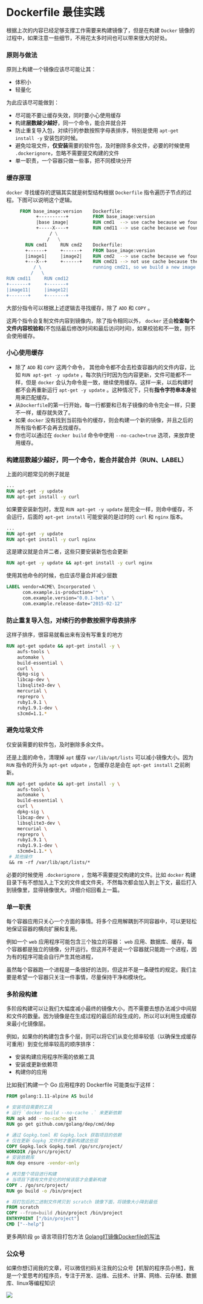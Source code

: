 # Dockerfile 最佳实践

根据上次的内容已经足够支撑工作需要来构建镜像了，但是在构建 `Docker` 镜像的过程中，如果注意一些细节，不用花太多时间也可以带来很大的好处。

### 原则与做法

原则上构建一个镜像应该尽可能让其：

* 体积小
* 轻量化

为此应该尽可能做到：

* 尽可能不要让缓存失效，同时要小心使用缓存
* 构建**层数越少越好**，同一个命令，能合并就合并
* 防止重复导入包，对续行的参数按照字母表排序，特别是使用 `apt-get install -y` 安装包的时候。
* 避免垃圾文件，**仅安装**需要的软件包，及时删除多余文件，必要的时候使用 `.dockerignore`，忽略不需要提交构建的文件
* 单一职责，一个容器只做一些事，把不同模块分开

### 缓存原理

`docker` 寻找缓存的逻辑其实就是树型结构根据 `Dockerfile` 指令遍历子节点的过程。下图可以说明这个逻辑。

``` Dockerfile
     FROM base_image:version    Dockerfile:
           +----------+         FROM base_image:version
           |base image|         RUN cmd1  --> use cache because we found base image
           +-----X----+         RUN cmd11 --> use cache because we found cmd1
                / \
               /   \
       RUN cmd1     RUN cmd2    Dockerfile:
       +------+     +------+    FROM base_image:version
       |image1|     |image2|    RUN cmd2  --> use cache because we found base image
       +---X--+     +------+    RUN cmd21 --> not use cache because there's no child node
          / \                   running cmd21, so we build a new image here
         /   \
RUN cmd11     RUN cmd12
+-------+     +-------+
|image11|     |image12|
+-------+     +-------+
```

大部分指令可以根据上述逻辑去寻找缓存，除了 `ADD` 和 `COPY` 。

这两个指令会复制文件内容到镜像内，除了指令相同以外， `docker` 还会**检查每个文件内容校验和**(不包括最后修改时间和最后访问时间)，如果校验和不一致，则不会使用缓存。

### 小心使用缓存

* 除了 `ADD` 和 `COPY` 这两个命令， 其他命令都不会去检查容器内的文件内容，比如 `RUN apt-get -y update` ，每次执行时因为包内容更新，文件可能都不一样，但是 `docker` 会认为命令是一致，继续使用缓存。这样一来，以后构建时都不会再重新运行 `apt-get -y update` 。这种情况下，只有**指令字符串本身**被用来匹配缓存。
* 从`Dockerfile`的第一行开始，每一行都要和已有子镜像的命令完全一样，只要不一样，缓存就失效了。
* 如果 `docker` 没有找到当前指令的缓存，则会构建一个新的镜像，并且之后的所有指令都不会再去找缓存。
* 你也可以通过在 `docker build` 命令中使用 `--no-cache=true` 选项，来放弃使用缓存。

### 构建层数越少越好，同一个命令，能合并就合并（RUN、LABEL）

上面的问题常见的例子就是

``` Dockerfile
...
RUN apt-get -y update
RUN apt-get install -y curl
```

如果要安装新包时，发现 `RUN apt-get -y update` 层完全一样，则命中缓存，不会运行，后面的 `apt-get install` 可能安装的是过时的 `curl` 和 `nginx` 版本。

``` Dockerfile
...
RUN apt-get -y update
RUN apt-get install -y curl nginx
```

这是建议就是合并二者，这些只要安装新包也会更新

``` Dockerfile
RUN apt-get -y update && apt-get install -y curl nginx
```

使用其他命令的时候，也应该尽量合并减少层数

``` Dockerfile
LABEL vendor=ACME\ Incorporated \
      com.example.is-production="" \
      com.example.version="0.0.1-beta" \
      com.example.release-date="2015-02-12"
```

### 防止重复导入包，对续行的参数按照字母表排序

这样子排序，很容易就看出来有没有写重复的地方

``` Dockerfile
RUN apt-get update && apt-get install -y \
    aufs-tools \
    automake \
    build-essential \
    curl \
    dpkg-sig \
    libcap-dev \
    libsqlite3-dev \
    mercurial \
    reprepro \
    ruby1.9.1 \
    ruby1.9.1-dev \
    s3cmd=1.1.*
```

### 避免垃圾文件

仅安装需要的软件包，及时删除多余文件。

还是上面的命令，清理掉 `apt` 缓存 `var/lib/apt/lists` 可以减小镜像大小。因为 `RUN` 指令的开头为 `apt-get udpate` ，包缓存总是会在 `apt-get install` 之前刷新。

``` Dockerfile
RUN apt-get update && apt-get install -y \
    aufs-tools \
    automake \
    build-essential \
    curl \
    dpkg-sig \
    libcap-dev \
    libsqlite3-dev \
    mercurial \
    reprepro \
    ruby1.9.1 \
    ruby1.9.1-dev \
    s3cmd=1.1.* \
 # 其他操作
 && rm -rf /var/lib/apt/lists/*
```

必要的时候使用 `.dockerignore` ，忽略不需要提交构建的文件。比如 `docker` 构建目录下有不想加入上下文的文件或文件夹，不然每次都会加入到上下文，最后打入到镜像里，显得镜像很大。详细介绍回看上一篇。

### 单一职责

每个容器应用只关心一个方面的事情。将多个应用解耦到不同容器中，可以更轻松地保证容器的横向扩展和复用。

例如一个 `web` 应用程序可能包含三个独立的容器： `web` 应用、数据库、缓存，每个容器都是独立的镜像，分开运行。但这并不是说一个容器就只能跑一个进程，因为有的程序可能会自行产生其他进程，

虽然每个容器跑一个进程是一条很好的法则，但这并不是一条硬性的规定。我们主要是希望一个容器只关注一件事情，尽量保持干净和模块化。

### 多阶段构建

多阶段构建可以让我们大幅度减小最终的镜像大小，而不需要去想办法减少中间层和文件的数量。因为镜像是在生成过程的最后阶段生成的，所以可以利用生成缓存来最小化镜像层。

例如，如果你的构建包含多个层，则可以将它们从变化频率较低（以确保生成缓存可重用）到变化频率较高的顺序排序：

* 安装构建应用程序所需的依赖工具
* 安装或更新依赖项
* 构建你的应用

比如我们构建一个 Go 应用程序的 Dockerfile 可能类似于这样：

``` Dockerfile
FROM golang:1.11-alpine AS build

# 安装项目需要的工具
# 运行 `docker build --no-cache .` 来更新依赖
RUN apk add --no-cache git
RUN go get github.com/golang/dep/cmd/dep

# 通过 Gopkg.toml 和 Gopkg.lock 获取项目的依赖
# 仅在更新 Gopkg 文件时才重新构建这些层
COPY Gopkg.lock Gopkg.toml /go/src/project/
WORKDIR /go/src/project/
# 安装依赖库
RUN dep ensure -vendor-only

# 拷贝整个项目进行构建
# 当项目下面有文件变化的时候该层才会重新构建
COPY . /go/src/project/
RUN go build -o /bin/project

# 将打包后的二进制文件拷贝到 scratch 镜像下面，将镜像大小降到最低
FROM scratch
COPY --from=build /bin/project /bin/project
ENTRYPOINT ["/bin/project"]
CMD ["--help"]
```

更多两阶段 `go` 语言项目打包方法 [Golang打镜像Dockerfile的写法](https://coding3min.com/1231.html)

### 公众号

如果你想订阅我的文章，可以微信扫码关注我的公众号【机智的程序员小熊】，我是一个爱思考的程序员，专注于开发、运维、云技术、计算、网络、云存储、数据库、linux等编程知识

![](./images/gzh.jpg)
